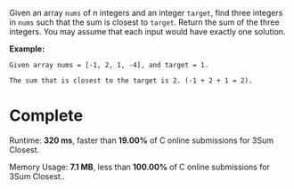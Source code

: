 Given an array ```nums``` of n integers and an integer ```target```, find three integers in ```nums``` such that the sum is closest to ```target```. Return the sum of the three integers. You may assume that each input would have exactly one solution.

**Example:**
```
Given array nums = [-1, 2, 1, -4], and target = 1.

The sum that is closest to the target is 2. (-1 + 2 + 1 = 2).
```
# Complete
Runtime: **320 ms**, faster than **19.00%** of C online submissions for 3Sum Closest.

Memory Usage: **7.1 MB**, less than **100.00%** of C online submissions for 3Sum Closest..
